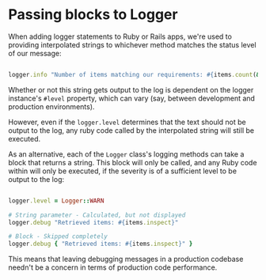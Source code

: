 # Passing blocks to Logger

When adding logger statements to Ruby or Rails apps, we're used to providing interpolated strings to whichever method matches the status level of our message:

```ruby

logger.info "Number of items matching our requirements: #{items.count(&:valid?)}"
```

Whether or not this string gets output to the log is dependent on the logger instance's `#level` property, which can vary (say, between development and production environments).

However, even if the `logger.level` determines that the text should not be output to the log, any ruby code called by the interpolated string will still be executed.

As an alternative, each of the `Logger` class's logging methods can take a block that returns a string. This block will only be called, and any Ruby code within will only be executed, if the severity is of a sufficient level to be output to the log:

```ruby

logger.level = Logger::WARN

# String parameter - Calculated, but not displayed
logger.debug "Retrieved items: #{items.inspect}"

# Block - Skipped completely
logger.debug { "Retrieved items: #{items.inspect}" }
```

This means that leaving debugging messages in a production codebase needn't be a concern in terms of production code performance.

